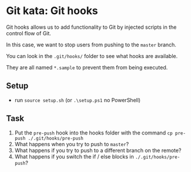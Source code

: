 # Git kata: Git hooks

Git hooks allows us to add functionality to Git by injected scripts in the control flow of Git.

In this case, we want to stop users from pushing to the `master` branch.

You can look in the `.git/hooks/` folder to see what hooks are available.

They are all named `*.sample` to prevent them from being executed.
## Setup

- run `source setup.sh` (or `.\setup.ps1` no PowerShell)

## Task

1. Put the `pre-push` hook into the hooks folder with the command `cp pre-push ./.git/hooks/pre-push`
2. What happens when you try to push to `master`?
3. What happens if you try to push to a different branch on the remote?
4. What happens if you switch the if / else blocks in `./.git/hooks/pre-push`?
